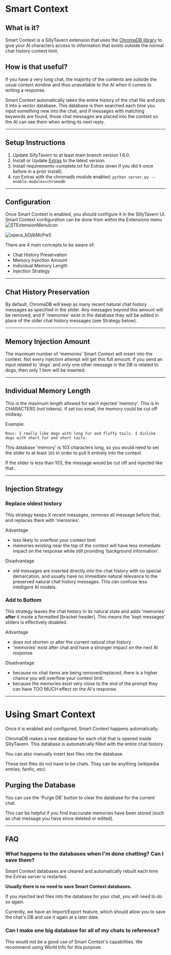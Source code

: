 # Smart Context

## What is it? 

Smart Context is a SillyTavern extension that uses the [ChromaDB library](https://www.trychroma.com) to give your AI characters access to information that exists outside the normal chat history context limit.

## How is that useful? 

If you have a very long chat, the majority of the contents are outside the usual context window and thus unavailable to the AI when it comes to writing a response. 

Smart Context automatically takes the entire history of the chat file and puts it into a vector database. This database is then searched each time you input something new into the chat, and if messages with matching keywords are found, those chat messages are placed into the context so the AI can see them when writing its next reply.

***
## Setup Instructions

1. Update SillyTavern to at least main branch version 1.6.0.
2. Install or Update [Extras](https://github.com/SillyTavern/SillyTavern-extras) to the latest version. 
3. Install requirements-complete.txt for Extras (even if you did it once before in a prior install).
4. run Extras with the chromadb module enabled: `python server.py --enable-modules=chromadb`

***

## Configuration

Once Smart Context is enabled, you should configure it in the SillyTavern UI. 
Smart Context configuration can be done from within the Extensions menu ![STExtensionMenuIcon](https://github.com/SillyTavern/SillyTavern/assets/124905043/4545037e-dff8-4373-9513-cddb69780be1)

![opera_bDjlbMcPw5](https://github.com/SillyTavern/SillyTavern/assets/124905043/86261cef-15eb-42e1-b3e5-5fe07cdf6190)


There are 4 main concepts to be aware of: 

- Chat History Preservation
- Memory Injection Amount
- Individual Memory Length
- Injection Strategy

***

## Chat History Preservation
By default, ChromaDB will keep as many recent natural chat history messages as specified in the slider. 
Any messages beyond this amount will be removed, and if 'memories' exist in the database they will be added in place of the older chat history messages (see Strategy below). 

***

## Memory Injection Amount
The maximum number of 'memories' Smart Context will insert into the context.
Not every injection attempt will get this full amount. 
If you send an input related to 'dogs' and only one other message in the DB is related to dogs, then only 1 item will be inserted. 

***

## Individual Memory Length
This is the maximum length allowed for each injected 'memory'.
This is in CHARACTERS (not tokens). 
If set too small, the memory could be cut off midway.

Example: 

`Ross: I really like dogs with long fur and fluffy tails. I dislike dogs with short fur and short tails.`

This database 'memory' is 103 characters long, so you would need to set the slider to at least `103` in order to pull it entirely into the context. 

If the slider is less than 103, the message would be cut off and injected like that. 

***

## Injection Strategy

### Replace oldest history 
This strategy keeps X recent messages, removes all message before that, and replaces them with 'memories'.

Advantage 
- less likely to overflow your context limit
- memories existing near the top of the context will have less immediate impact on the response while still providing 'background information'.

Disadvantage 
- old messages are inserted directly into the chat history with no special demarcation, and usually have no immediate natural relevance to the preserved natural chat history messages. This can confuse less intelligent AI models.

### Add to Bottom
This strategy leaves the chat history in its natural state and adds 'memories' **after** it inside a formatted [bracket header].
This means the 'kept messages' sliders is effectively disabled. 

Advantage 
- does not shorten or alter the current natural chat history
- 'memories' exist after chat and have a stronger impact on the next AI response

Disadvantage
- because no chat items are being removed/replaced, there is a higher chance you will overflow your context limit.
- because the memories exist very close to the end of the prompt they can have TOO MUCH effect on the AI's response.
***
# Using Smart Context

Once it is enabled and configured, Smart Context happens automatically. 

ChromaDB makes a new database for each chat that is opened inside SillyTavern.
This database is automatically filled with the entire chat history.

You can also manually insert text files into the database. 

These text files do not have to be chats. They can be anything (wikipedia entries, fanfic, etc). 

## Purging the Database

You can use the 'Purge DB' button to clear the database for the current chat.

This can be helpful if you find inaccurate memories have been stored (such as chat message you have since deleted or edited).

***
## FAQ

### What happens to the databases when I'm done chatting? Can I save them?

Smart Context databases are cleared and automatically rebuilt each time the Extras server is restarted. 

**Usually there is no need to save Smart Context databases.**

If you injected text files into the database for your chat, you will need to do so again. 

Currently, we have an Import/Export feature, which should allow you to save the chat's DB and use it again at a later date.

### Can I make one big database for all of my chats to reference? 

This would not be a good use of Smart Context's capabilities. 
We recommend using World Info for this purpose. 

